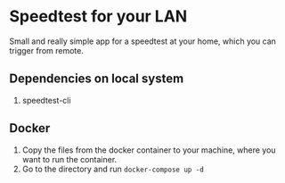 # Speedtest for your LAN

Small and really simple app for a speedtest at your home, which you can trigger from remote.

## Dependencies on local system

1. speedtest-cli

## Docker

1. Copy the files from the docker container to your machine, where you want to run the container.
2. Go to the directory and run `docker-compose up -d`